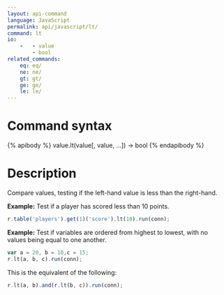 ```yaml
---
layout: api-command
language: JavaScript
permalink: api/javascript/lt/
command: lt
io:
    -   - value
        - bool
related_commands:
    eq: eq/
    ne: ne/
    gt: gt/
    ge: ge/
    le: le/
---
```


# Command syntax #

{% apibody %}
value.lt(value[, value, ...]) &rarr; bool
{% endapibody %}

# Description #

Compare values, testing if the left-hand value is less than the right-hand.

__Example:__ Test if a player has scored less than 10 points.

```js
r.table('players').get(1)('score').lt(10).run(conn);
```

__Example:__ Test if variables are ordered from highest to lowest, with no values being equal to one another.

```js
var a = 20, b = 10,c = 15;
r.lt(a, b, c).run(conn);
```

This is the equivalent of the following:

```js
r.lt(a, b).and(r.lt(b, c)).run(conn);
```
